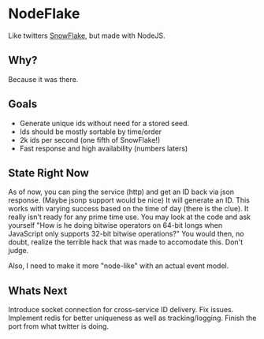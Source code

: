NodeFlake
=========

Like twitters [SnowFlake](https://github.com/twitter/snowflake), but made with NodeJS. 



Why?
----

Because it was there. 



Goals
-----

  - Generate unique ids without need for a stored seed.
  - Ids should be mostly sortable by time/order
  - 2k ids per second (one fifth of SnowFlake!)
  - Fast response and high availability (numbers laters)


State Right Now
---------------

As of now, you can ping the service (http) and get an ID back via json response. (Maybe jsonp support would be nice) It will generate an ID. This works with varying success based on the time of day (there is the clue). It really isn't ready for any prime time use. You may look at the code and ask yourself "How is he doing bitwise operators on 64-bit longs when JavaScript only supports 32-bit bitwise operations?" You would then, no doubt, realize the terrible hack that was made to accomodate this. Don't judge. 

Also, I need to make it more "node-like" with an actual event model. 


Whats Next
----------

Introduce socket connection for cross-service ID delivery. Fix issues. Implement redis for better uniqueness as well as tracking/logging. Finish the port from what twitter is doing. 




